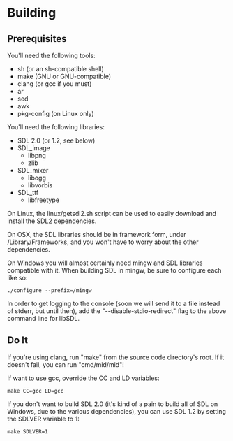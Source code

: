 Building
========

Prerequisites
-------------

You'll need the following tools:
  * sh (or an sh-compatible shell)
  * make (GNU or GNU-compatible)
  * clang (or gcc if you must)
  * ar
  * sed
  * awk
  * pkg-config (on Linux only)

You'll need the following libraries:
  * SDL 2.0 (or 1.2, see below)
  * SDL_image
    * libpng
    * zlib
  * SDL_mixer
    * libogg
    * libvorbis
  * SDL_ttf
    * libfreetype

On Linux, the linux/getsdl2.sh script can be used to easily download and install the SDL2 dependencies.

On OSX, the SDL libraries should be in framework form, under /Library/Frameworks,
and you won't have to worry about the other dependencies.

On Windows you will almost certainly need mingw and SDL libraries compatible with it.
When building SDL in mingw, be sure to configure each like so:

	./configure --prefix=/mingw

In order to get logging to the console (soon we will send it to a file instead of stderr, but until then),
add the "--disable-stdio-redirect" flag to the above command line for libSDL.


Do It
-----

If you're using clang, run "make" from the source code directory's root.
If it doesn't fail, you can run "cmd/mid/mid"!

If want to use gcc, override the CC and LD variables:

	make CC=gcc LD=gcc

If you don't want to build SDL 2.0 (it's kind of a pain to build all of SDL on Windows,
due to the various dependencies), you can use SDL 1.2 by setting the SDLVER
variable to 1:

	make SDLVER=1
